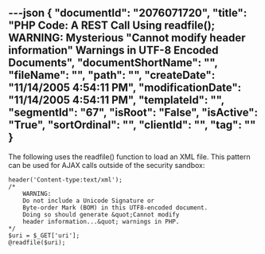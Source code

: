 ---json
{
  "documentId": "2076071720",
  "title": "PHP Code: A REST Call Using readfile(); WARNING: Mysterious &quot;Cannot modify header information&quot; Warnings in UTF-8 Encoded Documents",
  "documentShortName": "",
  "fileName": "",
  "path": "",
  "createDate": "11/14/2005 4:54:11 PM",
  "modificationDate": "11/14/2005 4:54:11 PM",
  "templateId": "",
  "segmentId": "67",
  "isRoot": "False",
  "isActive": "True",
  "sortOrdinal": "",
  "clientId": "",
  "tag": ""
}
---

The following uses the readfile() function to load an XML file. This pattern can be used for AJAX calls outside of the security sandbox:

    header('Content-type:text/xml');
    /*
        WARNING:
        Do not include a Unicode Signature or
        Byte-order Mark (BOM) in this UTF8-encoded document.
        Doing so should generate &quot;Cannot modify
        header information...&quot; warnings in PHP.
    */
    $uri = $_GET['uri'];
    @readfile($uri);

